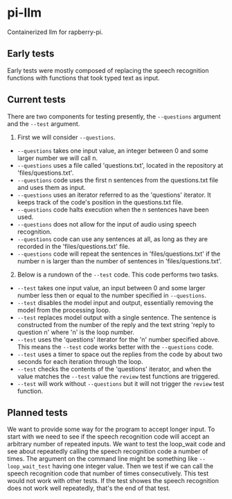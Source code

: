 # pi-llm
Containerized llm for rapberry-pi.

## Early tests

Early tests were mostly composed of replacing the speech recognition functions with functions that took typed text as input.

## Current tests

There are two components for testing presently, the `--questions` argument and the `--test` argument.

1. First we will consider `--questions`.

- `--questions` takes one input value, an integer between 0 and some larger number we will call n.
- `--questions` uses a file called 'questions.txt', located in the repository at 'files/questions.txt'.
- `--questions` code uses the first n sentences from the questions.txt file and uses them as input.
- `--questions` uses an iterator referred to as the 'questions' iterator. It keeps track of the code's position in the questions.txt file.
- `--questions` code halts execution when the n sentences have been used.
- `--questions` does not allow for the input of audio using speech recognition.
- `--questions` code can use any sentences at all, as long as they are recorded in the 'files/questions.txt' file.
- `--questions` code will repeat the sentences in 'files/questions.txt' if the number n is larger than the number of sentences in 'files/questions.txt'.

2. Below is a rundown of the `--test` code. This code performs two tasks.

- `--test` takes one input value, an input between 0 and some larger number less then or equal to the number specified in `--questions`.
- `--test` disables the model input and output, essentially removing the model from the processing loop.
- `--test` replaces model output with a single sentence. The sentence is constructed from the number of the reply and the text string 'reply to question n' where 'n' is the loop number.
- `--test` uses the 'questions' iterator for the 'n' number specified above. This means the `--test` code works better with the `--questions` code.
- `--test` uses a timer to space out the replies from the code by about two seconds for each iteration through the loop.
- `--test` checks the contents of the 'questions' iterator, and when the value matches the `--test` value the `review` test functions are triggered.
- `--test` will work without `--questions` but it will not trigger the `review` test function.

## Planned tests

We want to provide some way for the program to accept longer input. To start with we need to see if the speech recognition code will accept an arbitrary number of repeated inputs. We want to test the loop_wait code and see about repeatedly calling the speech recognition code a number of times. The argument on the command line might be something like `--loop_wait_test` having one integer value. Then we test if we can call the speech recognition code that number of times consecutively. This test would not work with other tests. If the test showes the speech recognition does not work well repeatedly, that's the end of that test.
